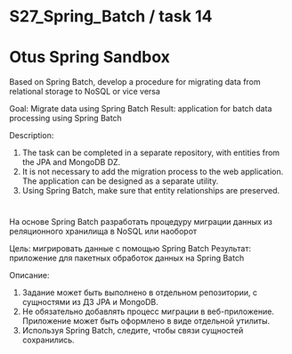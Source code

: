 # S27_Spring_Batch / task 14
# Otus Spring Sandbox


Based on Spring Batch, develop a procedure for migrating data from relational storage to NoSQL or vice versa

Goal: Migrate data using Spring Batch
Result: application for batch data processing using Spring Batch

Description:
1) The task can be completed in a separate repository, with entities from the JPA and MongoDB DZ.
2) It is not necessary to add the migration process to the web application. The application can be designed as a separate utility.
3) Using Spring Batch, make sure that entity relationships are preserved.


# ###############################################################

На основе Spring Batch разработать процедуру миграции данных из реляционного хранилища в NoSQL или наоборот

Цель: мигрировать данные с помощью Spring Batch
Результат: приложение для пакетных обработок данных на Spring Batch

Описание:
1) Задание может быть выполнено в отдельном репозитории, с сущностями из ДЗ JPA и MongoDB.
2) Не обязательно добавлять процесс миграции в веб-приложение. Приложение может быть оформлено в виде отдельной утилиты.
3) Используя Spring Batch, следите, чтобы связи сущностей сохранились.

